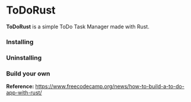 # ToDoRust

**ToDoRust** is a simple ToDo Task Manager made with Rust.

### Installing


### Uninstalling


### Build your own

**Reference:** https://www.freecodecamp.org/news/how-to-build-a-to-do-app-with-rust/
